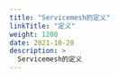 ```yaml
---
title: "Servicemesh的定义"
linkTitle: "定义"
weight: 1200
date: 2021-10-28
description: >
  Servicemesh的定义
---
```


